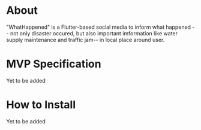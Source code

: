 # About
"WhatHappened" is a Flutter-based social media to inform what happened -- not only disaster occured, but also important imformation like water supply maintenance and traffic jam-- in local place around user.

# MVP Specification
Yet to be added

# How to Install
Yet to be added
